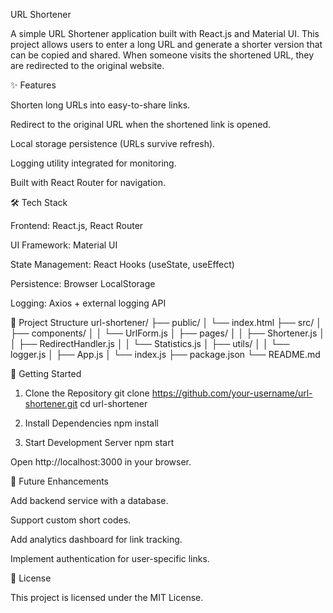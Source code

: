URL Shortener

A simple URL Shortener application built with React.js and Material UI.
This project allows users to enter a long URL and generate a shorter version that can be copied and shared.
When someone visits the shortened URL, they are redirected to the original website.

✨ Features

Shorten long URLs into easy-to-share links.

Redirect to the original URL when the shortened link is opened.

Local storage persistence (URLs survive refresh).

Logging utility integrated for monitoring.

Built with React Router for navigation.

🛠️ Tech Stack

Frontend: React.js, React Router

UI Framework: Material UI

State Management: React Hooks (useState, useEffect)

Persistence: Browser LocalStorage

Logging: Axios + external logging API

📂 Project Structure
url-shortener/
 ├── public/
 │    └── index.html
 ├── src/
 │    ├── components/
 │    │    └── UrlForm.js
 │    ├── pages/
 │    │    ├── Shortener.js
 │    │    ├── RedirectHandler.js
 │    │    └── Statistics.js
 │    ├── utils/
 │    │    └── logger.js
 │    ├── App.js
 │    └── index.js
 ├── package.json
 └── README.md

🚀 Getting Started
1. Clone the Repository
git clone https://github.com/your-username/url-shortener.git
cd url-shortener

2. Install Dependencies
npm install

3. Start Development Server
npm start


Open http://localhost:3000 in your browser.

🔮 Future Enhancements

Add backend service with a database.

Support custom short codes.

Add analytics dashboard for link tracking.

Implement authentication for user-specific links.

📜 License

This project is licensed under the MIT License.
